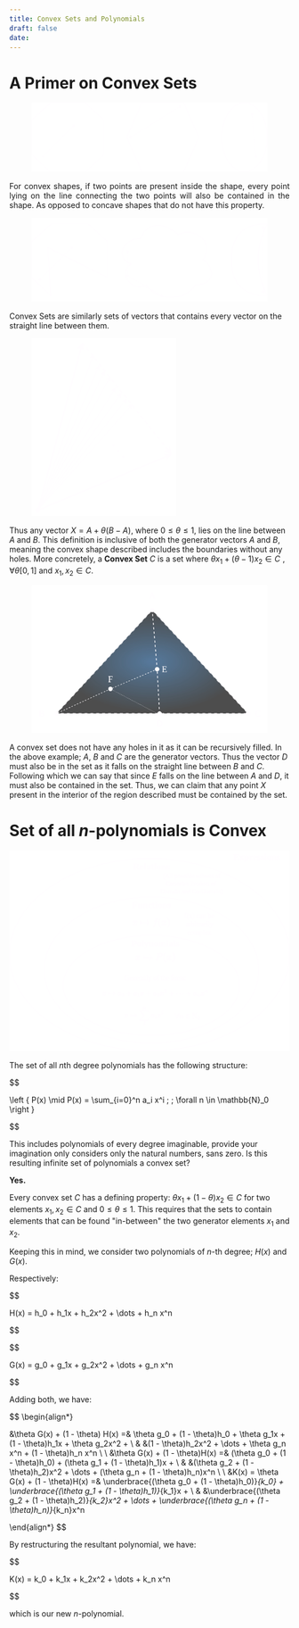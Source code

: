 ```yaml
---
title: Convex Sets and Polynomials
draft: false
date:
---
```


# A Primer on Convex Sets
<figure>

<img src="https://raw.githubusercontent.com/SykChw/old.sykchw.github.io/v4/content/images/convex.png" alt="Convex Shapes" class="center">

</figure>

  

<p align="justify">
For convex shapes, if two points are present inside the shape, every point lying on the line connecting the two points will also be contained in the shape. As opposed to concave shapes that do not have this property.
</p>
  

<figure>

<img src="https://raw.githubusercontent.com/SykChw/old.sykchw.github.io/v4/content/images/concave.png" alt="Concave Shapes" class="center">

</figure>

  

Convex Sets are similarly sets of vectors that contains every vector on the straight line between them.

  

<figure>

<img src="https://raw.githubusercontent.com/SykChw/old.sykchw.github.io/v4/content/images/convexset.png" alt="Convex Sets" class="center">

</figure>

  

Thus any vector $X = A + \theta (B -A)$, where $0 \le \theta \le 1$, lies on the line between $A$ and $B$. This definition is inclusive of both the generator vectors $A$ and $B$, meaning the convex shape described includes the boundaries without any holes. More concretely, a **Convex Set** $C$ is a set where $\theta x_1 + (\theta -1) x_2 \in C \, \, , \forall \theta [0,1]$ and $x_1, x_2 \in C$.
  

<figure>

<img src="https://raw.githubusercontent.com/SykChw/old.sykchw.github.io/v4/content/images/noholes.png" alt="No Holes" class="center">

</figure>

  

A convex set does not have any holes in it as it can be recursively filled. In the above example; $A$, $B$ and $C$ are the generator vectors. Thus the vector $D$ must also be in the set as it falls on the straight line between $B$ and $C$. Following which we can say that since $E$ falls on the line between $A$ and $D$, it must also be contained in the set. Thus, we can claim that any point $X$ present in the interior of the region described must be contained by the set.

# Set of all $n$-polynomials is Convex
  

<img src="https://raw.githubusercontent.com/SykChw/SykChw/main/images/polynomials.png">

  

The set of all $n$th degree polynomials has the following structure:

$$

\left \{ P(x) \mid P(x) = \sum_{i=0}^n a_i x^i \; \; \forall n \in \mathbb{N}_0 \right \}

$$ 

This includes polynomials of every degree imaginable, provide your imagination only considers only the natural numbers, sans zero. Is this resulting infinite set of polynomials a convex set?

**Yes.**

Every convex set $C$ has a defining property: $\theta x_1 + (1 - \theta) x_2 \in C$ for two elements $x_1, x_2 \in C$ and $0 \le \theta \le 1$. This requires that the sets to contain elements that can be found "in-between" the two generator elements $x_1$ and $x_2$.

Keeping this in mind, we consider two polynomials of $n$-th degree; $H(x)$ and $G(x)$.

Respectively:

$$

H(x) = h_0 + h_1x + h_2x^2 + \dots + h_n x^n

$$

$$

G(x) = g_0 + g_1x + g_2x^2 + \dots + g_n x^n

$$

Adding both, we have:

$$
\begin{align*}

&\theta G(x) + (1 - \theta) H(x) =& \theta g_0 + (1 - \theta)h_0 + \theta g_1x + (1 - \theta)h_1x + \theta g_2x^2 + \\
& &(1 - \theta)h_2x^2 + \dots + \theta g_n x^n + (1 - \theta)h_n x^n \\
\\
&\theta G(x) + (1 - \theta)H(x) =& (\theta g_0 + (1 - \theta)h_0) + (\theta g_1 + (1 - \theta)h_1)x + \\
& &(\theta g_2 + (1 - \theta)h_2)x^2 + \dots + (\theta g_n + (1 - \theta)h_n)x^n \\
\\
&K(x) = \theta G(x) + (1 - \theta)H(x) =& \underbrace{(\theta g_0 + (1 - \theta)h_0)}_{k_0} + \underbrace{(\theta g_1 + (1 - \theta)h_1)}_{k_1}x + \\ & &\underbrace{(\theta g_2 + (1 - \theta)h_2)}_{k_2}x^2 + \dots + \underbrace{(\theta g_n + (1 - \theta)h_n)}_{k_n}x^n

\end{align*}
$$

By restructuring the resultant polynomial, we have:

$$

K(x) = k_0 + k_1x + k_2x^2 + \dots + k_n x^n

$$

which is our new $n$-polynomial.